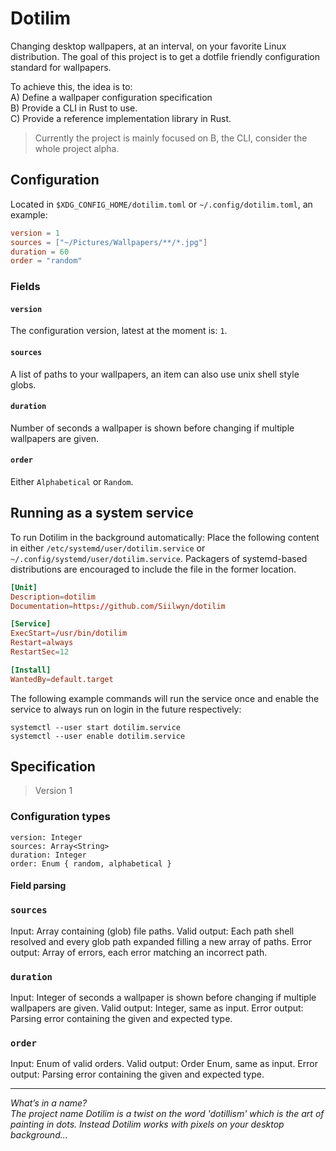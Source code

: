 # Dotilim
Changing desktop wallpapers, at an interval, on your favorite Linux distribution. The goal of this project is to get a dotfile friendly configuration standard for wallpapers.

To achieve this, the idea is to:  
A) Define a wallpaper configuration specification  
B) Provide a CLI in Rust to use.  
C) Provide a reference implementation library in Rust.  

> Currently the project is mainly focused on B, the CLI, consider the whole project alpha.

## Configuration
Located in `$XDG_CONFIG_HOME/dotilim.toml` or `~/.config/dotilim.toml`, an example:
```toml
version = 1
sources = ["~/Pictures/Wallpapers/**/*.jpg"]
duration = 60
order = "random"
```

### Fields
#### `version`
The configuration version, latest at the moment is: `1`.
#### `sources`
A list of paths to your wallpapers, an item can also use unix shell style globs.
#### `duration`
Number of seconds a wallpaper is shown before changing if multiple wallpapers are given.
#### `order`
Either `Alphabetical` or `Random`.

## Running as a system service
To run Dotilim in the background automatically: Place the following content in either `/etc/systemd/user/dotilim.service` or `~/.config/systemd/user/dotilim.service`. Packagers of systemd-based distributions are encouraged to include the file in the former location.

```toml
[Unit]
Description=dotilim
Documentation=https://github.com/Siilwyn/dotilim

[Service]
ExecStart=/usr/bin/dotilim
Restart=always
RestartSec=12

[Install]
WantedBy=default.target
```

The following example commands will run the service once and enable the service to always run on login in the future respectively:

```
systemctl --user start dotilim.service
systemctl --user enable dotilim.service
```

## Specification
> Version 1
### Configuration types
```
version: Integer
sources: Array<String>
duration: Integer
order: Enum { random, alphabetical }
```

#### Field parsing
### `sources`
Input: Array containing (glob) file paths.
Valid output: Each path shell resolved and every glob path expanded filling a new array of paths.
Error output: Array of errors, each error matching an incorrect path.
### `duration`
Input: Integer of seconds a wallpaper is shown before changing if multiple wallpapers are given.
Valid output: Integer, same as input.
Error output: Parsing error containing the given and expected type.
### `order`
Input: Enum of valid orders.
Valid output: Order Enum, same as input.
Error output: Parsing error containing the given and expected type.

___

*What’s in a name?  
The project name Dotilim is a twist on the word 'dotillism' which is the  art of painting in dots. Instead Dotilim works with pixels on your desktop background...*
